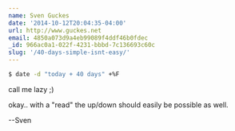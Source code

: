 ```yaml
---
name: Sven Guckes
date: '2014-10-12T20:04:35-04:00'
url: http://www.guckes.net
email: 4850a073d9a4eb99089f4ddf46b0fdec
_id: 966ac0a1-022f-4231-bbbd-7c136693c60c
slug: '/40-days-simple-isnt-easy/'
---
```


```sh
$ date -d "today + 40 days" +%F
```

call me lazy ;)

okay.. with a "read" the up/down should easily be possible as well.

--Sven
